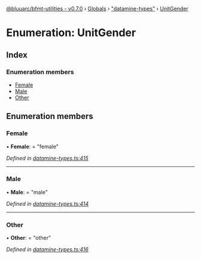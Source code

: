 [@bluuarc/bfmt-utilities - v0.7.0](../README.md) › [Globals](../globals.md) › ["datamine-types"](../modules/_datamine_types_.md) › [UnitGender](_datamine_types_.unitgender.md)

# Enumeration: UnitGender

## Index

### Enumeration members

* [Female](_datamine_types_.unitgender.md#female)
* [Male](_datamine_types_.unitgender.md#male)
* [Other](_datamine_types_.unitgender.md#other)

## Enumeration members

###  Female

• **Female**: = "female"

*Defined in [datamine-types.ts:415](https://github.com/BluuArc/bfmt-utilities/blob/master/src/datamine-types.ts#L415)*

___

###  Male

• **Male**: = "male"

*Defined in [datamine-types.ts:414](https://github.com/BluuArc/bfmt-utilities/blob/master/src/datamine-types.ts#L414)*

___

###  Other

• **Other**: = "other"

*Defined in [datamine-types.ts:416](https://github.com/BluuArc/bfmt-utilities/blob/master/src/datamine-types.ts#L416)*
